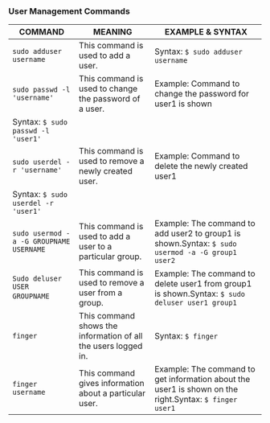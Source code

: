 ### User Management Commands

| COMMAND                                 | MEANING                                                        | EXAMPLE & SYNTAX                                                                                       |
| --------------------------------------- | -------------------------------------------------------------- | ------------------------------------------------------------------------------------------------------ |
| `sudo adduser username`                 | This command is used to add a user.                            | Syntax: `$ sudo adduser username`                                                                      |
| `sudo passwd -l 'username'`             | This command is used to change the password of a user.         | Example: Command to change the password for user1 is shown                                             |
| Syntax: `$ sudo passwd -l 'user1'`      |
| `sudo userdel -r 'username'`            | This command is used to remove a newly created user.           | Example: Command to delete the newly created user1                                                     |
| Syntax: `$ sudo userdel -r 'user1'`     |
| `sudo usermod -a -G GROUPNAME USERNAME` | This command is used to add a user to a particular group.      | Example: The command to add user2 to group1 is shown.Syntax: `$ sudo usermod -a -G group1 user2`       |
| `Sudo deluser USER GROUPNAME`           | This command is used to remove a user from a group.            | Example: The command to delete user1 from group1 is shown.Syntax: `$ sudo deluser user1 group1`        |
| `finger`                                | This command shows the information of all the users logged in. | Syntax: `$ finger`                                                                                     |
| `finger username`                       | This command gives information about a particular user.        | Example: The command to get information about the user1 is shown on the right.Syntax: `$ finger user1` |
